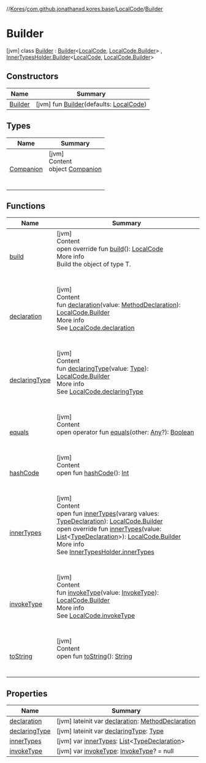 //[Kores](../../../index.md)/[com.github.jonathanxd.kores.base](../../index.md)/[LocalCode](../index.md)/[Builder](index.md)



# Builder  
 [jvm] class [Builder](index.md) : [Builder](../../../com.github.jonathanxd.kores.builder/-builder/index.md)<[LocalCode](../index.md), [LocalCode.Builder](index.md)> , [InnerTypesHolder.Builder](../../-inner-types-holder/-builder/index.md)<[LocalCode](../index.md), [LocalCode.Builder](index.md)>    


## Constructors  
  
|  Name|  Summary| 
|---|---|
| <a name="com.github.jonathanxd.kores.base/LocalCode.Builder/Builder/#com.github.jonathanxd.kores.base.LocalCode/PointingToDeclaration/"></a>[Builder](-builder.md)| <a name="com.github.jonathanxd.kores.base/LocalCode.Builder/Builder/#com.github.jonathanxd.kores.base.LocalCode/PointingToDeclaration/"></a> [jvm] fun [Builder](-builder.md)(defaults: [LocalCode](../index.md))   <br>


## Types  
  
|  Name|  Summary| 
|---|---|
| <a name="com.github.jonathanxd.kores.base/LocalCode.Builder.Companion///PointingToDeclaration/"></a>[Companion](-companion/index.md)| <a name="com.github.jonathanxd.kores.base/LocalCode.Builder.Companion///PointingToDeclaration/"></a>[jvm]  <br>Content  <br>object [Companion](-companion/index.md)  <br><br><br>


## Functions  
  
|  Name|  Summary| 
|---|---|
| <a name="com.github.jonathanxd.kores.base/LocalCode.Builder/build/#/PointingToDeclaration/"></a>[build](build.md)| <a name="com.github.jonathanxd.kores.base/LocalCode.Builder/build/#/PointingToDeclaration/"></a>[jvm]  <br>Content  <br>open override fun [build](build.md)(): [LocalCode](../index.md)  <br>More info  <br>Build the object of type T.  <br><br><br>
| <a name="com.github.jonathanxd.kores.base/LocalCode.Builder/declaration/#com.github.jonathanxd.kores.base.MethodDeclaration/PointingToDeclaration/"></a>[declaration](declaration.md)| <a name="com.github.jonathanxd.kores.base/LocalCode.Builder/declaration/#com.github.jonathanxd.kores.base.MethodDeclaration/PointingToDeclaration/"></a>[jvm]  <br>Content  <br>fun [declaration](declaration.md)(value: [MethodDeclaration](../../-method-declaration/index.md)): [LocalCode.Builder](index.md)  <br>More info  <br>See [LocalCode.declaration](../declaration.md)  <br><br><br>
| <a name="com.github.jonathanxd.kores.base/LocalCode.Builder/declaringType/#java.lang.reflect.Type/PointingToDeclaration/"></a>[declaringType](declaring-type.md)| <a name="com.github.jonathanxd.kores.base/LocalCode.Builder/declaringType/#java.lang.reflect.Type/PointingToDeclaration/"></a>[jvm]  <br>Content  <br>fun [declaringType](declaring-type.md)(value: [Type](https://docs.oracle.com/javase/8/docs/api/java/lang/reflect/Type.html)): [LocalCode.Builder](index.md)  <br>More info  <br>See [LocalCode.declaringType](../declaring-type.md)  <br><br><br>
| <a name="kotlin/Any/equals/#kotlin.Any?/PointingToDeclaration/"></a>[equals](../../../com.github.jonathanxd.kores.util/-simple-resolver/index.md#%5Bkotlin%2FAny%2Fequals%2F%23kotlin.Any%3F%2FPointingToDeclaration%2F%5D%2FFunctions%2F-1211764316)| <a name="kotlin/Any/equals/#kotlin.Any?/PointingToDeclaration/"></a>[jvm]  <br>Content  <br>open operator fun [equals](../../../com.github.jonathanxd.kores.util/-simple-resolver/index.md#%5Bkotlin%2FAny%2Fequals%2F%23kotlin.Any%3F%2FPointingToDeclaration%2F%5D%2FFunctions%2F-1211764316)(other: [Any](https://kotlinlang.org/api/latest/jvm/stdlib/kotlin/-any/index.html)?): [Boolean](https://kotlinlang.org/api/latest/jvm/stdlib/kotlin/-boolean/index.html)  <br><br><br>
| <a name="kotlin/Any/hashCode/#/PointingToDeclaration/"></a>[hashCode](../../../com.github.jonathanxd.kores.util/-simple-resolver/index.md#%5Bkotlin%2FAny%2FhashCode%2F%23%2FPointingToDeclaration%2F%5D%2FFunctions%2F-1211764316)| <a name="kotlin/Any/hashCode/#/PointingToDeclaration/"></a>[jvm]  <br>Content  <br>open fun [hashCode](../../../com.github.jonathanxd.kores.util/-simple-resolver/index.md#%5Bkotlin%2FAny%2FhashCode%2F%23%2FPointingToDeclaration%2F%5D%2FFunctions%2F-1211764316)(): [Int](https://kotlinlang.org/api/latest/jvm/stdlib/kotlin/-int/index.html)  <br><br><br>
| <a name="com.github.jonathanxd.kores.base/InnerTypesHolder.Builder/innerTypes/#kotlin.Array[com.github.jonathanxd.kores.base.TypeDeclaration]/PointingToDeclaration/"></a>[innerTypes](../../-inner-types-holder/-builder/inner-types.md)| <a name="com.github.jonathanxd.kores.base/InnerTypesHolder.Builder/innerTypes/#kotlin.Array[com.github.jonathanxd.kores.base.TypeDeclaration]/PointingToDeclaration/"></a>[jvm]  <br>Content  <br>open fun [innerTypes](../../-inner-types-holder/-builder/inner-types.md)(vararg values: [TypeDeclaration](../../-type-declaration/index.md)): [LocalCode.Builder](index.md)  <br>open override fun [innerTypes](inner-types.md)(value: [List](https://kotlinlang.org/api/latest/jvm/stdlib/kotlin.collections/-list/index.html)<[TypeDeclaration](../../-type-declaration/index.md)>): [LocalCode.Builder](index.md)  <br>More info  <br>See [InnerTypesHolder.innerTypes](../../-inner-types-holder/inner-types.md)  <br><br><br>
| <a name="com.github.jonathanxd.kores.base/LocalCode.Builder/invokeType/#com.github.jonathanxd.kores.base.InvokeType/PointingToDeclaration/"></a>[invokeType](invoke-type.md)| <a name="com.github.jonathanxd.kores.base/LocalCode.Builder/invokeType/#com.github.jonathanxd.kores.base.InvokeType/PointingToDeclaration/"></a>[jvm]  <br>Content  <br>fun [invokeType](invoke-type.md)(value: [InvokeType](../../-invoke-type/index.md)): [LocalCode.Builder](index.md)  <br>More info  <br>See [LocalCode.invokeType](../invoke-type.md)  <br><br><br>
| <a name="kotlin/Any/toString/#/PointingToDeclaration/"></a>[toString](../../../com.github.jonathanxd.kores.util/-simple-resolver/index.md#%5Bkotlin%2FAny%2FtoString%2F%23%2FPointingToDeclaration%2F%5D%2FFunctions%2F-1211764316)| <a name="kotlin/Any/toString/#/PointingToDeclaration/"></a>[jvm]  <br>Content  <br>open fun [toString](../../../com.github.jonathanxd.kores.util/-simple-resolver/index.md#%5Bkotlin%2FAny%2FtoString%2F%23%2FPointingToDeclaration%2F%5D%2FFunctions%2F-1211764316)(): [String](https://kotlinlang.org/api/latest/jvm/stdlib/kotlin/-string/index.html)  <br><br><br>


## Properties  
  
|  Name|  Summary| 
|---|---|
| <a name="com.github.jonathanxd.kores.base/LocalCode.Builder/declaration/#/PointingToDeclaration/"></a>[declaration](declaration.md)| <a name="com.github.jonathanxd.kores.base/LocalCode.Builder/declaration/#/PointingToDeclaration/"></a> [jvm] lateinit var [declaration](declaration.md): [MethodDeclaration](../../-method-declaration/index.md)   <br>
| <a name="com.github.jonathanxd.kores.base/LocalCode.Builder/declaringType/#/PointingToDeclaration/"></a>[declaringType](declaring-type.md)| <a name="com.github.jonathanxd.kores.base/LocalCode.Builder/declaringType/#/PointingToDeclaration/"></a> [jvm] lateinit var [declaringType](declaring-type.md): [Type](https://docs.oracle.com/javase/8/docs/api/java/lang/reflect/Type.html)   <br>
| <a name="com.github.jonathanxd.kores.base/LocalCode.Builder/innerTypes/#/PointingToDeclaration/"></a>[innerTypes](inner-types.md)| <a name="com.github.jonathanxd.kores.base/LocalCode.Builder/innerTypes/#/PointingToDeclaration/"></a> [jvm] var [innerTypes](inner-types.md): [List](https://kotlinlang.org/api/latest/jvm/stdlib/kotlin.collections/-list/index.html)<[TypeDeclaration](../../-type-declaration/index.md)>   <br>
| <a name="com.github.jonathanxd.kores.base/LocalCode.Builder/invokeType/#/PointingToDeclaration/"></a>[invokeType](invoke-type.md)| <a name="com.github.jonathanxd.kores.base/LocalCode.Builder/invokeType/#/PointingToDeclaration/"></a> [jvm] var [invokeType](invoke-type.md): [InvokeType](../../-invoke-type/index.md)? = null   <br>

